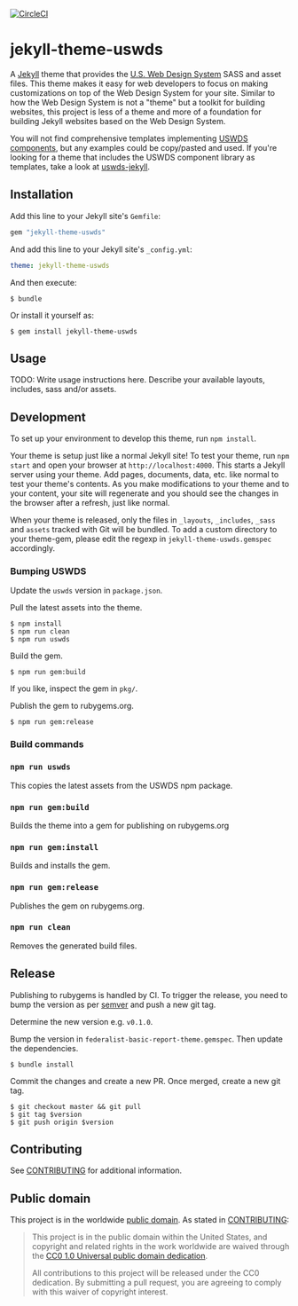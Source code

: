 [![CircleCI](https://circleci.com/gh/adborden/jekyll-theme-uswds.svg?style=svg)](https://circleci.com/gh/adborden/jekyll-theme-uswds)

# jekyll-theme-uswds

A [Jekyll](https://jekyllrb.com/) theme that provides the [U.S. Web Design
System](https://designsystem.digital.gov/) SASS and asset files. This theme
makes it easy for web developers to focus on making customizations on top of the
Web Design System for your site. Similar to how the Web Design System is not
a "theme" but a toolkit for building websites, this project is less of a theme
and more of a foundation for building Jekyll websites based on the Web Design
System.


You will not find comprehensive templates implementing [USWDS
components](https://designsystem.digital.gov/components/), but any examples
could be copy/pasted and used. If you're looking for a theme that includes the
USWDS component library as templates, take a look at
[uswds-jekyll](https://github.com/18F/uswds-jekyll).


## Installation

Add this line to your Jekyll site's `Gemfile`:

```ruby
gem "jekyll-theme-uswds"
```

And add this line to your Jekyll site's `_config.yml`:

```yaml
theme: jekyll-theme-uswds
```

And then execute:

    $ bundle

Or install it yourself as:

    $ gem install jekyll-theme-uswds

## Usage

TODO: Write usage instructions here. Describe your available layouts, includes, sass and/or assets.

## Development

To set up your environment to develop this theme, run `npm install`.

Your theme is setup just like a normal Jekyll site! To test your theme, run `npm
start` and open your browser at `http://localhost:4000`. This starts a Jekyll
server using your theme. Add pages, documents, data, etc. like normal to test
your theme's contents. As you make modifications to your theme and to your
content, your site will regenerate and you should see the changes in the browser
after a refresh, just like normal.

When your theme is released, only the files in `_layouts`, `_includes`, `_sass`
and `assets` tracked with Git will be bundled.  To add a custom directory to
your theme-gem, please edit the regexp in `jekyll-theme-uswds.gemspec`
accordingly.


### Bumping USWDS

Update the `uswds` version in `package.json`.

Pull the latest assets into the theme.

    $ npm install
    $ npm run clean
    $ npm run uswds

Build the gem.

    $ npm run gem:build

If you like, inspect the gem in `pkg/`.

Publish the gem to rubygems.org.

    $ npm run gem:release


### Build commands


### `npm run uswds`

This copies the latest assets from the USWDS npm package.


### `npm run gem:build`

Builds the theme into a gem for publishing on rubygems.org


### `npm run gem:install`

Builds and installs the gem.


### `npm run gem:release`

Publishes the gem on rubygems.org.


### `npm run clean`

Removes the generated build files.


## Release

Publishing to rubygems is handled by CI. To trigger the release, you need to
bump the version as per [semver](https://semver.org/) and push a new git tag.

Determine the new version e.g. `v0.1.0`.

Bump the version in `federalist-basic-report-theme.gemspec`. Then update the
dependencies.

    $ bundle install

Commit the changes and create a new PR. Once merged, create a new git tag.

    $ git checkout master && git pull
    $ git tag $version
    $ git push origin $version


## Contributing

See [CONTRIBUTING](CONTRIBUTING.md) for additional information.


## Public domain

This project is in the worldwide [public domain](LICENSE.md). As stated in [CONTRIBUTING](CONTRIBUTING.md):

> This project is in the public domain within the United States, and copyright and related rights in the work worldwide are waived through the [CC0 1.0 Universal public domain dedication](https://creativecommons.org/publicdomain/zero/1.0/).
>
> All contributions to this project will be released under the CC0 dedication. By submitting a pull request, you are agreeing to comply with this waiver of copyright interest.
